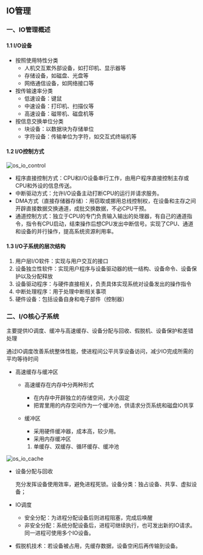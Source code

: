 ## IO管理

### 一、IO管理概述

#### 1.1 I/O设备

- 按照使用特性分类
  - 人机交互累外部设备，如打印机、显示器等
  - 存储设备，如磁盘、光盘等
  - 网络通信设备，如网络接口等
- 按传输速率分类
  - 低速设备：键鼠
  - 中速设备：打印机、扫描仪等
  - 高速设备：磁带机、磁盘机等
- 按信息交换单位分类
  - 块设备：以数据块为存储单位
  - 字符设备：传输单位为字符，如交互式终端机等

#### 1.2 I/O控制方式

![os_io_control](/Users/zhiwei/Documents/WorkSpace/Studio/AndroidInterviewNotes/操作系统/assets/os_io_control.png)

- 程序直接控制方式：CPU和I/O设备串行工作，由用户程序直接控制主存或CPU和外设的信息传送。
- 中断驱动方式：允许I/O设备主动打断CPU的运行并请求服务。
- DMA方式（直接存储器存储）：用窃取或挪用总线控制权，在设备和主存之间开辟直接数据交换通道，成批交换数据，不必CPU干预。
- 通道控制方式：独立于CPU的专门负责输入输出的处理器，有自己的通道指令，指令有CPU启动，结束操作后想CPU发出中断信号。实现了CPU、通道和设备的并行操作，提高系统资源利用率。

#### 1.3 I/O子系统的层次结构

1. 用户层I/O软件：实现与用户交互的接口
2. 设备独立性软件：实现用户程序与设备驱动器的统一结构、设备命令、设备保护以及分配释放
3. 设备驱动程序：与硬件直接相关，负责具体实现系统对设备发出的操作指令
4. 中断处理程序：用于处理中断相关事项
5. 硬件设备：包括设备自身和电子部件（控制器）

### 二、I/O核心子系统

主要提供IO调度、缓冲与高速缓存、设备分配与回收、假脱机、设备保护和差错处理

通过IO调度改善系统整体性能，使进程间公平共享设备访问，减少IO完成所需的平均等待时间

- 高速缓存与缓冲区

  - 高速缓存在内存中分两种形式
    - 在内存中开辟独立的存储空间，大小固定
    - 把胃里用的内存空间作为一个缓冲池，供请求分页系统和磁盘IO共享

  - 缓冲区

    - 采用硬件缓冲器，成本高，较少用。
    - 采用内存缓冲区

    1. 单缓存、双缓存、循环缓存、缓冲池

![os_io_cache](/Users/zhiwei/Documents/WorkSpace/Studio/AndroidInterviewNotes/操作系统/assets/os_io_cache.jpg)

- 设备分配与回收

  充分发挥设备使用效率，避免进程死锁。设备分类：独占设备、共享、虚拟设备；

- IO调度
  - 安全分配：为进程分配设备后则进程阻塞，完成后唤醒
  - 非安全分配：系统分配设备后，进程可继续执行，也可发出新的IO请求。同一进程可使用多个IO设备。
- 假脱机技术：若设备被占用，先缓存数据，设备空闲后再传输到设备。

  